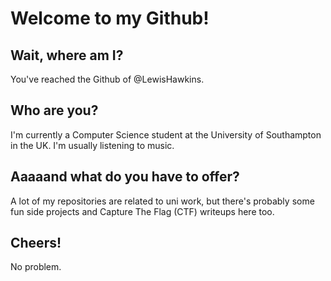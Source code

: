 # Welcome to my Github!

## Wait, where am I?

You've reached the Github of @LewisHawkins.

## Who are you?
  
I'm currently a Computer Science student at the University of Southampton in the UK. I'm usually listening to music.

## Aaaaand what do you have to offer?

A lot of my repositories are related to uni work, but there's probably some fun side projects and Capture The Flag (CTF) writeups here too.

## Cheers!

No problem. 

<!---
Comment here.
--->
